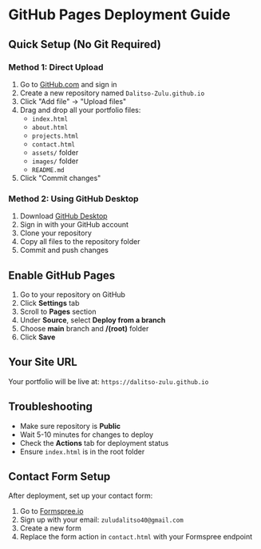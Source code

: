 # GitHub Pages Deployment Guide

## Quick Setup (No Git Required)

### Method 1: Direct Upload
1. Go to [GitHub.com](https://github.com) and sign in
2. Create a new repository named `Dalitso-Zulu.github.io`
3. Click "Add file" → "Upload files"
4. Drag and drop all your portfolio files:
   - `index.html`
   - `about.html`
   - `projects.html`
   - `contact.html`
   - `assets/` folder
   - `images/` folder
   - `README.md`
5. Click "Commit changes"

### Method 2: Using GitHub Desktop
1. Download [GitHub Desktop](https://desktop.github.com/)
2. Sign in with your GitHub account
3. Clone your repository
4. Copy all files to the repository folder
5. Commit and push changes

## Enable GitHub Pages
1. Go to your repository on GitHub
2. Click **Settings** tab
3. Scroll to **Pages** section
4. Under **Source**, select **Deploy from a branch**
5. Choose **main** branch and **/(root)** folder
6. Click **Save**

## Your Site URL
Your portfolio will be live at: `https://dalitso-zulu.github.io`

## Troubleshooting
- Make sure repository is **Public**
- Wait 5-10 minutes for changes to deploy
- Check the **Actions** tab for deployment status
- Ensure `index.html` is in the root folder

## Contact Form Setup
After deployment, set up your contact form:
1. Go to [Formspree.io](https://formspree.io)
2. Sign up with your email: `zuludalitso40@gmail.com`
3. Create a new form
4. Replace the form action in `contact.html` with your Formspree endpoint 